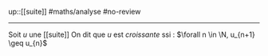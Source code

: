 up::[[suite]]
#maths/analyse #no-review 

----
Soit $u$ une [[suite]]
On dit que $u$ est _croissante_ ssi :
$\forall n \in \N, u_{n+1} \geq u_{n}$


